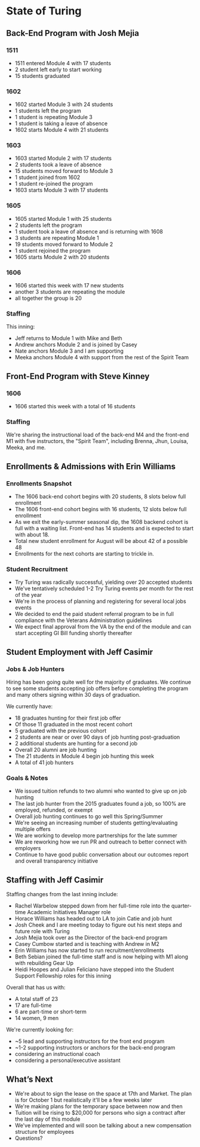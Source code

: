 # State of Turing

## Back-End Program with Josh Mejia

### 1511

* 1511 entered Module 4 with 17 students
* 2 student left early to start working
* 15 students graduated

### 1602

* 1602 started Module 3 with 24 students
* 1 students left the program
* 1 student is repeating Module 3
* 1 student is taking a leave of absence
* 1602 starts Module 4 with 21 students

### 1603

* 1603 started Module 2 with 17 students
* 2 students took a leave of absence
* 15 students moved forward to Module 3
* 1 student joined from 1602
* 1 student re-joined the program
* 1603 starts Module 3 with 17 students

### 1605

* 1605 started Module 1 with 25 students
* 2 students left the program
* 1 student took a leave of absence and is returning with 1608
* 3 students are repeating Module 1
* 19 students moved forward to Module 2
* 1 student rejoined the program
* 1605 starts Module 2 with 20 students

### 1606

* 1606 started this week with 17 new students
* another 3 students are repeating the module
* all together the group is 20

### Staffing

This inning:

* Jeff returns to Module 1 with Mike and Beth
* Andrew anchors Module 2 and is joined by Casey
* Nate anchors Module 3 and I am supporting
* Meeka anchors Module 4 with support from the rest of the Spirit Team

## Front-End Program with Steve Kinney

### 1606

* 1606 started this week with a total of 16 students

### Staffing

We're sharing the instructional load of the back-end M4 and the front-end M1 with
five instructors, the "Spirit Team", including Brenna, Jhun, Louisa, Meeka, and me.

## Enrollments & Admissions with Erin Williams

### Enrollments Snapshot

* The 1606 back-end cohort begins with 20 students, 8 slots below full enrollment
* The 1606 front-end cohort begins with 16 students, 12 slots below full enrollment
* As we exit the early-summer seasonal dip, the 1608 backend cohort is full with
a waiting list. Front-end has 14 students and is expected to start with about 18.
* Total new student enrollment for August will be about 42 of a possible 48
* Enrollments for the next cohorts are starting to trickle in.

### Student Recruitment

* Try Turing was radically successful, yielding over 20 accepted students
* We've tentatively scheduled 1-2 Try Turing events per month for the rest of the year
* We're in the process of planning and registering for several local jobs events
* We decided to end the paid student referral program to be in full compliance with the Veterans Administration guidelines
* We expect final approval from the VA by the end of the module and can start accepting GI Bill funding shortly thereafter

## Student Employment with Jeff Casimir

### Jobs & Job Hunters

Hiring has been going quite well for the majority of graduates. We continue
to see some students accepting job offers before completing the program and
many others signing within 30 days of graduation.

We currently have:

* 18 graduates hunting for their first job offer
* Of those 11 graduated in the most recent cohort
* 5 graduated with the previous cohort
* 2 students are near or over 90 days of job hunting post-graduation
* 2 additional students are hunting for a second job
* Overall 20 alumni are job hunting
* The 21 students in Module 4 begin job hunting this week
* A total of 41 job hunters

### Goals & Notes

* We issued tuition refunds to two alumni who wanted to give up on job hunting
* The last job hunter from the 2015 graduates found a job, so 100% are employed, refunded, or exempt
* Overall job hunting continues to go well this Spring/Summer
* We're seeing an increasing number of students getting/evaluating multiple offers
* We are working to develop more partnerships for the late summer
* We are reworking how we run PR and outreach to better connect with employers
* Continue to have good public conversation about our outcomes report and overall transparency initiative

## Staffing with Jeff Casimir

Staffing changes from the last inning include:

* Rachel Warbelow stepped down from her full-time role into the quarter-time Academic Initiatives Manager role
* Horace Williams has headed out to LA to join Catie and job hunt
* Josh Cheek and I are meeting today to figure out his next steps and future role with Turing
* Josh Mejia took over as the Director of the back-end program
* Casey Cumbow started and is teaching with Andrew in M2
* Erin Williams has now started to run recruitment/enrollments
* Beth Sebian joined the full-time staff and is now helping with M1 along with rebuilding Gear Up
* Heidi Hoopes and Julian Feliciano have stepped into the Student Support Fellowship roles for this inning

Overall that has us with:

* A total staff of 23
* 17 are full-time
* 6 are part-time or short-term
* 14 women, 9 men

We're currently looking for:

* ~5 lead and supporting instructors for the front end program
* ~1-2 supporting instructors or anchors for the back-end program
* considering an instructional coach
* considering a personal/executive assistant

## What’s Next

* We're about to sign the lease on the space at 17th and Market. The plan is
for October 1 but realistically it'll be a few weeks later
* We're making plans for the temporary space between now and then
* Tuition will be rising to $20,000 for persons who sign a contract after the last day of this module
* We've implemented and will soon be talking about a new compensation structure for employees
* Questions?
